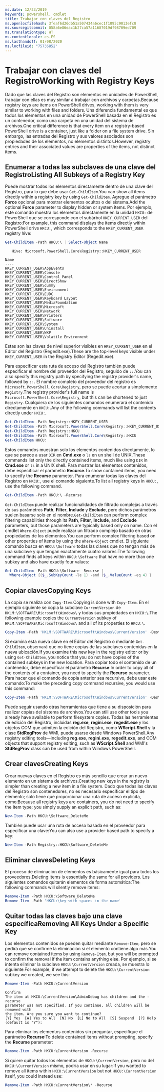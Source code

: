 ```yaml
---
ms.date: 12/23/2019
keywords: powershell, cmdlet
title: Trabajar con claves del Registro
ms.openlocfilehash: 3feaf6d26db51a507434a6cec1f1095c9013efc8
ms.sourcegitcommit: 058a6e86eac1b27ca57a11687019df98709ed709
ms.translationtype: HT
ms.contentlocale: es-ES
ms.lasthandoff: 01/08/2020
ms.locfileid: "75736852"
---
```

# <a name="working-with-registry-keys"></a><span data-ttu-id="55e06-103">Trabajar con claves del Registro</span><span class="sxs-lookup"><span data-stu-id="55e06-103">Working with Registry Keys</span></span>

<span data-ttu-id="55e06-104">Dado que las claves del Registro son elementos en unidades de PowerShell, trabajar con ellas es muy similar a trabajar con archivos y carpetas.</span><span class="sxs-lookup"><span data-stu-id="55e06-104">Because registry keys are items on PowerShell drives, working with them is very similar to working with files and folders.</span></span> <span data-ttu-id="55e06-105">Una diferencia fundamental es que todos los elementos en una unidad de PowerShell basada en el Registro es un contenedor, como una carpeta en una unidad del sistema de archivos.</span><span class="sxs-lookup"><span data-stu-id="55e06-105">One critical difference is that every item on a registry-based PowerShell drive is a container, just like a folder on a file system drive.</span></span> <span data-ttu-id="55e06-106">Sin embargo, las entradas del Registro y sus valores asociados son propiedades de los elementos, no elementos distintos.</span><span class="sxs-lookup"><span data-stu-id="55e06-106">However, registry entries and their associated values are properties of the items, not distinct items.</span></span>

## <a name="listing-all-subkeys-of-a-registry-key"></a><span data-ttu-id="55e06-107">Enumerar a todas las subclaves de una clave del Registro</span><span class="sxs-lookup"><span data-stu-id="55e06-107">Listing All Subkeys of a Registry Key</span></span>

<span data-ttu-id="55e06-108">Puede mostrar todos los elementos directamente dentro de una clave del Registro, para lo que debe usar `Get-ChildItem`.</span><span class="sxs-lookup"><span data-stu-id="55e06-108">You can show all items directly within a registry key by using `Get-ChildItem`.</span></span> <span data-ttu-id="55e06-109">Agregue el parámetro **Force** opcional para mostrar elementos ocultos o del sistema.</span><span class="sxs-lookup"><span data-stu-id="55e06-109">Add the optional **Force** parameter to display hidden or system items.</span></span> <span data-ttu-id="55e06-110">Por ejemplo, este comando muestra los elementos directamente en la unidad `HKCU:` de PowerShell que se corresponde con el subárbol `HKEY_CURRENT_USER` del Registro:</span><span class="sxs-lookup"><span data-stu-id="55e06-110">For example, this command displays the items directly within PowerShell drive `HKCU:`, which corresponds to the `HKEY_CURRENT_USER` registry hive:</span></span>

```powershell
Get-ChildItem -Path HKCU:\ | Select-Object Name
```

```Output
   Hive: Microsoft.PowerShell.Core\Registry::HKEY_CURRENT_USER

Name
----
HKEY_CURRENT_USER\AppEvents
HKEY_CURRENT_USER\Console
HKEY_CURRENT_USER\Control Panel
HKEY_CURRENT_USER\DirectShow
HKEY_CURRENT_USER\dummy
HKEY_CURRENT_USER\Environment
HKEY_CURRENT_USER\EUDC
HKEY_CURRENT_USER\Keyboard Layout
HKEY_CURRENT_USER\MediaFoundation
HKEY_CURRENT_USER\Microsoft
HKEY_CURRENT_USER\Network
HKEY_CURRENT_USER\Printers
HKEY_CURRENT_USER\Software
HKEY_CURRENT_USER\System
HKEY_CURRENT_USER\Uninstall
HKEY_CURRENT_USER\WXP
HKEY_CURRENT_USER\Volatile Environment
```

<span data-ttu-id="55e06-111">Estas son las claves de nivel superior visibles en `HKEY_CURRENT_USER` en el Editor del Registro (Regedit.exe).</span><span class="sxs-lookup"><span data-stu-id="55e06-111">These are the top-level keys visible under `HKEY_CURRENT_USER` in the Registry Editor (Regedit.exe).</span></span>

<span data-ttu-id="55e06-112">Para especificar esta ruta de acceso del Registro también puede especificar el nombre del proveedor del Registro, seguido de `::`.</span><span class="sxs-lookup"><span data-stu-id="55e06-112">You can also specify this registry path by specifying the registry provider's name, followed by `::`.</span></span> <span data-ttu-id="55e06-113">El nombre completo del proveedor del registro es `Microsoft.PowerShell.Core\Registry`, pero se puede acortar a simplemente `Registry`.</span><span class="sxs-lookup"><span data-stu-id="55e06-113">The registry provider's full name is `Microsoft.PowerShell.Core\Registry`, but this can be shortened to just `Registry`.</span></span> <span data-ttu-id="55e06-114">Cualquiera de los siguientes comandos enumerará el contenido directamente en `HKCU:`.</span><span class="sxs-lookup"><span data-stu-id="55e06-114">Any of the following commands will list the contents directly under `HKCU:`.</span></span>

```powershell
Get-ChildItem -Path Registry::HKEY_CURRENT_USER
Get-ChildItem -Path Microsoft.PowerShell.Core\Registry::HKEY_CURRENT_USER
Get-ChildItem -Path Registry::HKCU
Get-ChildItem -Path Microsoft.PowerShell.Core\Registry::HKCU
Get-ChildItem HKCU:
```

<span data-ttu-id="55e06-115">Estos comandos muestran solo los elementos contenidos directamente, lo que se parece a usar `DIR` en **Cmd.exe** o `ls` en un shell de UNIX.</span><span class="sxs-lookup"><span data-stu-id="55e06-115">These commands list only the directly contained items, much like using `DIR` in **Cmd.exe** or `ls` in a UNIX shell.</span></span> <span data-ttu-id="55e06-116">Para mostrar los elementos contenidos, debe especificar el parámetro **Recurse**.</span><span class="sxs-lookup"><span data-stu-id="55e06-116">To show contained items, you need to specify the **Recurse** parameter.</span></span> <span data-ttu-id="55e06-117">Para enumerar todas las claves del Registro en `HKCU:`, use el comando siguiente.</span><span class="sxs-lookup"><span data-stu-id="55e06-117">To list all registry keys in `HKCU:`, use the following command.</span></span>

```powershell
Get-ChildItem -Path HKCU:\ -Recurse
```

<span data-ttu-id="55e06-118">`Get-ChildItem` puede realizar funcionalidades de filtrado complejas a través de sus parámetros **Path**, **Filter**, **Include** y **Exclude**, pero dichos parámetros suelen basarse solo en el nombre.</span><span class="sxs-lookup"><span data-stu-id="55e06-118">`Get-ChildItem` can perform complex filtering capabilities through its **Path**, **Filter**, **Include**, and **Exclude** parameters, but those parameters are typically based only on name.</span></span> <span data-ttu-id="55e06-119">Con el cmdlet `Where-Object` puede realizar un filtrado complejo basado en otras propiedades de los elementos.</span><span class="sxs-lookup"><span data-stu-id="55e06-119">You can perform complex filtering based on other properties of items by using the `Where-Object` cmdlet.</span></span> <span data-ttu-id="55e06-120">El siguiente comando busca en `HKCU:\Software` todas las claves que no tengan más de una subclave y que tengan exactamente cuatro valores:</span><span class="sxs-lookup"><span data-stu-id="55e06-120">The following command finds all keys within `HKCU:\Software` that have no more than one subkey and also have exactly four values:</span></span>

```powershell
Get-ChildItem -Path HKCU:\Software -Recurse |
  Where-Object {($_.SubKeyCount -le 1) -and ($_.ValueCount -eq 4) }
```

## <a name="copying-keys"></a><span data-ttu-id="55e06-121">Copiar claves</span><span class="sxs-lookup"><span data-stu-id="55e06-121">Copying Keys</span></span>

<span data-ttu-id="55e06-122">La copia se realiza con `Copy-Item`.</span><span class="sxs-lookup"><span data-stu-id="55e06-122">Copying is done with `Copy-Item`.</span></span> <span data-ttu-id="55e06-123">En el ejemplo siguiente se copia la subclave `CurrentVersion` de `HKLM:\SOFTWARE\Microsoft\Windows\` y todas sus propiedades en `HKCU:\`.</span><span class="sxs-lookup"><span data-stu-id="55e06-123">The following example copies the `CurrentVersion` subkey of `HKLM:\SOFTWARE\Microsoft\Windows\` and all of its properties to `HKCU:\`.</span></span>

```powershell
Copy-Item -Path 'HKLM:\SOFTWARE\Microsoft\Windows\CurrentVersion' -Destination HKCU:
```

<span data-ttu-id="55e06-124">Si examina esta nueva clave en el Editor del Registro o mediante `Get-ChildItem`, observará que no tiene copias de las subclaves contenidas en la nueva ubicación.</span><span class="sxs-lookup"><span data-stu-id="55e06-124">If you examine this new key in the registry editor or by using `Get-ChildItem`, you notice that you do not have copies of the contained subkeys in the new location.</span></span> <span data-ttu-id="55e06-125">Para copiar todo el contenido de un contenedor, debe especificar el parámetro **Recurse**.</span><span class="sxs-lookup"><span data-stu-id="55e06-125">In order to copy all of the contents of a container, you need to specify the **Recurse** parameter.</span></span> <span data-ttu-id="55e06-126">Para hacer que el comando de copia anterior sea recursivo, debe usar este comando:</span><span class="sxs-lookup"><span data-stu-id="55e06-126">To make the preceding copy command recursive, you would use this command:</span></span>

```powershell
Copy-Item -Path 'HKLM:\SOFTWARE\Microsoft\Windows\CurrentVersion' -Destination HKCU: -Recurse
```

<span data-ttu-id="55e06-127">Puede seguir usando otras herramientas que tiene a su disposición para realizar copias del sistema de archivos.</span><span class="sxs-lookup"><span data-stu-id="55e06-127">You can still use other tools you already have available to perform filesystem copies.</span></span> <span data-ttu-id="55e06-128">Todas las herramientas de edición del Registro, incluidas **reg.exe**, **regini.exe**, **regedit.exe** y los objetos COM que admiten la edición del Registro, como **WScript.Shell** y la clase **StdRegProv** de WMI, puede usarse desde Windows PowerShell.</span><span class="sxs-lookup"><span data-stu-id="55e06-128">Any registry editing tools—including **reg.exe**, **regini.exe**, **regedit.exe**, and COM objects that support registry editing, such as **WScript.Shell** and WMI's **StdRegProv** class can be used from within Windows PowerShell.</span></span>

## <a name="creating-keys"></a><span data-ttu-id="55e06-129">Crear claves</span><span class="sxs-lookup"><span data-stu-id="55e06-129">Creating Keys</span></span>

<span data-ttu-id="55e06-130">Crear nuevas claves en el Registro es más sencillo que crear un nuevo elemento en un sistema de archivos.</span><span class="sxs-lookup"><span data-stu-id="55e06-130">Creating new keys in the registry is simpler than creating a new item in a file system.</span></span> <span data-ttu-id="55e06-131">Dado que todas las claves del Registro son contenedores, no es necesario especificar el tipo de elemento; solo tiene que proporcionar una ruta de acceso explícita, como:</span><span class="sxs-lookup"><span data-stu-id="55e06-131">Because all registry keys are containers, you do not need to specify the item type; you simply supply an explicit path, such as:</span></span>

```powershell
New-Item -Path HKCU:\Software_DeleteMe
```

<span data-ttu-id="55e06-132">También puede usar una ruta de acceso basada en el proveedor para especificar una clave:</span><span class="sxs-lookup"><span data-stu-id="55e06-132">You can also use a provider-based path to specify a key:</span></span>

```powershell
New-Item -Path Registry::HKCU\Software_DeleteMe
```

## <a name="deleting-keys"></a><span data-ttu-id="55e06-133">Eliminar claves</span><span class="sxs-lookup"><span data-stu-id="55e06-133">Deleting Keys</span></span>

<span data-ttu-id="55e06-134">El proceso de eliminación de elementos es básicamente igual para todos los proveedores.</span><span class="sxs-lookup"><span data-stu-id="55e06-134">Deleting items is essentially the same for all providers.</span></span> <span data-ttu-id="55e06-135">Los siguientes comandos quitarán elementos de forma automática:</span><span class="sxs-lookup"><span data-stu-id="55e06-135">The following commands will silently remove items:</span></span>

```powershell
Remove-Item -Path HKCU:\Software_DeleteMe
Remove-Item -Path 'HKCU:\key with spaces in the name'
```

## <a name="removing-all-keys-under-a-specific-key"></a><span data-ttu-id="55e06-136">Quitar todas las claves bajo una clave específica</span><span class="sxs-lookup"><span data-stu-id="55e06-136">Removing All Keys Under a Specific Key</span></span>

<span data-ttu-id="55e06-137">Los elementos contenidos se pueden quitar mediante `Remove-Item`, pero se pedirá que se confirme la eliminación si el elemento contiene algo más.</span><span class="sxs-lookup"><span data-stu-id="55e06-137">You can remove contained items by using `Remove-Item`, but you will be prompted to confirm the removal if the item contains anything else.</span></span> <span data-ttu-id="55e06-138">Por ejemplo, si se intenta eliminar la subclave `HKCU:\CurrentVersion` creada, se muestra lo siguiente:</span><span class="sxs-lookup"><span data-stu-id="55e06-138">For example, if we attempt to delete the `HKCU:\CurrentVersion` subkey we created, we see this:</span></span>

```powershell
Remove-Item -Path HKCU:\CurrentVersion
```

```Output
Confirm
The item at HKCU:\CurrentVersion\AdminDebug has children and the -recurse
parameter was not specified. If you continue, all children will be removed with
the item. Are you sure you want to continue?
[Y] Yes  [A] Yes to All  [N] No  [L] No to All  [S] Suspend  [?] Help (default is "Y"):
```

<span data-ttu-id="55e06-139">Para eliminar los elementos contenidos sin preguntar, especifique el parámetro **Recurse**:</span><span class="sxs-lookup"><span data-stu-id="55e06-139">To delete contained items without prompting, specify the **Recurse** parameter:</span></span>

```powershell
Remove-Item -Path HKCU:\CurrentVersion -Recurse
```

<span data-ttu-id="55e06-140">Si quiere quitar todos los elementos de `HKCU:\CurrentVersion`, pero no del `HKCU:\CurrentVersion` mismo, podría usar en su lugar:</span><span class="sxs-lookup"><span data-stu-id="55e06-140">If you wanted to remove all items within `HKCU:\CurrentVersion` but not `HKCU:\CurrentVersion` itself, you could instead use:</span></span>

```powershell
Remove-Item -Path HKCU:\CurrentVersion\* -Recurse
```
